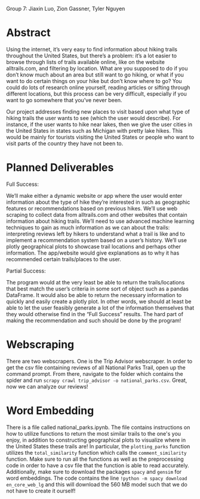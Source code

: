 Group 7: Jiaxin Luo, Zion Gassner, Tyler Nguyen

# Abstract

Using the internet, it’s very easy to find information about hiking trails throughout the United States, but there’s a problem: it’s a lot easier to browse through lists of trails available online, like on the website alltrails.com, and filtering by location. What are you supposed to do if you don’t know much about an area but still want to go hiking, or what if you want to do certain things on your hike but don’t know where to go? You could do lots of research online yourself, reading articles or sifting through different locations, but this process can be very difficult, especially if you want to go somewhere that you’ve never been.

Our project addresses finding new places to visit based upon what type of hiking trails the user wants to see (which the user would describe). For instance, if the user wants to hike near lakes, then we give the user cities in the United States in states such as Michigan with pretty lake hikes. This would be mainly for tourists visiting the United States or people who want to visit parts of the country they have not been to. 

# Planned Deliverables

Full Success:

We’ll make either a dynamic website or app where the user would enter information about the type of hike they’re interested in such as geographic features or recommendations based on previous hikes.
We’ll use web scraping to collect data from alltrails.com and other websites that contain information about hiking trails.
We’ll need to use advanced machine learning techniques to gain as much information as we can about the trails: interpreting reviews left by hikers to understand what a trail is like and to implement a recommendation system based on a user’s history.
We’ll use plotly geographical plots to showcase trail locations and perhaps other information.
The app/website would give explanations as to why it has recommended certain trails/places to the user.

Partial Success:

The program would at the very least be able to return the trails/locations that best match the user’s criteria in some sort of object such as a pandas DataFrame.
It would also be able to return the necessary information to quickly and easily create a plotly plot.
In other words, we should at least be able to let the user feasibly generate a lot of the information themselves that they would otherwise find in the “Full Success” results. The hard part of making the recommendation and such should be done by the program!

# Webscraping
There are two webscrapers. One is the Trip Advisor webscraper. In order to get the csv file containing reviews of all National Parks Trail, open up the command prompt. From there, navigate to the folder which contains the spider and run `scrapy crawl trip_advisor -o national_parks.csv`. Great, now we can analyze our reviews! 

# Word Embedding
There is a file called national_parks.ipynb. The file contains instructions on how to utilize functions to return the most similar trails to the one's you enjoy, in addition to constructing geographical plots to visualize where in the United States these trails are! In particular, the `plotting_parks` function utilizes the `total_similarity` function which calls the `comment_similarity` function. Make sure to run all the functions as well as the preprocessing code in order to have a csv file that the function is able to read accurately. Additionally, make sure to download the packages `spacy` and `gensim` for word embeddings. The code contains the line `!python -m spacy download en_core_web_lg` and this will download the 560 MB model such that we do not have to create it ourself! 
